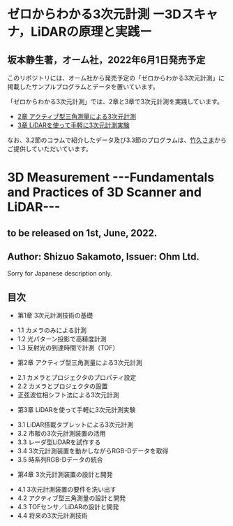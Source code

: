 # ゼロからわかる3次元計測 ー3Dスキャナ，LiDARの原理と実践ー
## 坂本静生著，オーム社，2022年6月1日発売予定

このリポジトリには、オーム社から発売予定の「ゼロからわかる3次元計測」に掲載したサンプルプログラムとデータを置いています。

「ゼロからわかる3次元計測」では、2章と3章で3次元計測を実践しています。
+ [2章 アクティブ型三角測量による3次元計測](https://github.com/ShizSak/Basics_of_3D_Measurement/tree/main/Chapter%202)
+ [3章 LiDARを使って手軽に3次元計測実験](https://github.com/ShizSak/Basics_of_3D_Measurement/tree/main/Chapter%203)

なお、3.2節のコラムで紹介したデータ及び3.3節のプログラムは、[竹久さま](https://github.com/aho1go)からご提供していただいています。

# 3D Measurement ---Fundamentals and Practices of 3D Scanner and LiDAR---
## to be released on 1st, June, 2022.
## Author: Shizuo Sakamoto, Issuer: Ohm Ltd.

Sorry for Japanese description only.

## 目次
+ 第1章 3次元計測技術の基礎
- 1.1 カメラのみによる計測
- 1.2 光パターン投影で高精度計測
- 1.3 反射光の到達時間で計測（TOF）
+ 第2章 アクティブ型三角測量による3次元計測
- 2.1 カメラとプロジェクタのプロパティ設定
- 2.2 カメラとプロジェクタの設置
- 正弦波位相シフト法による3次元計測
+ 第3章 LiDARを使って手軽に3次元計測実験
- 3.1 LiDAR搭載タブレットによる3次元計測
- 3.2 市販の3次元計測装置の活用
- 3.3 レーダ型LiDARを試作する
- 3.4 3次元計測装置を動かしながらRGB-Dデータを取得
- 3.5 時系列RGB-Dデータの統合
+ 第4章 3次元計測装置の設計と開発
- 4.1 3次元計測装置の要件を洗い出す
- 4.2 アクティブ型三角測量の設計と開発
- 4.3 TOFセンサ／LiDARの設計と開発
- 4.4 将来の3次元計測技術
